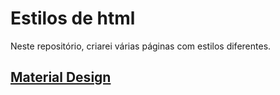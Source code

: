 # Estilos de html

<p>Neste repositório, criarei várias páginas com estilos diferentes.</p>

<h2><a href="https://andre-su.github.io/html-styles/sites/material_style/main.html">Material Design</a></h2>
